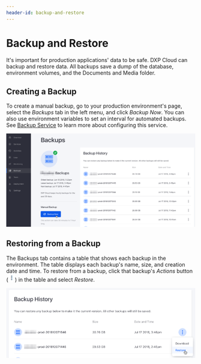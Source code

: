 ```yaml
---
header-id: backup-and-restore
---
```


# Backup and Restore

It's important for production applications' data to be safe. DXP Cloud can 
backup and restore data. All backups save a dump of the database, environment 
volumes, and the Documents and Media folder. 

## Creating a Backup

To create a manual backup, go to your production environment's page, select the 
*Backups* tab in the left menu, and click *Backup Now*. You can also use 
environment variables to set an interval for automated backups. See 
[Backup Service](/docs/-/knowledge_base/dxp-cloud/backup-service) 
to learn more about configuring this service. 

![Figure 1: You can create backups in DXP Cloud.](../../images/backups.png)

## Restoring from a Backup

The Backups tab contains a table that shows each backup in the environment. The 
table displays each backup's name, size, and creation date and time. To restore 
from a backup, click that backup's *Actions* button 
(![Actions](../../images/icon-actions.png)) 
in the table and select *Restore*. 

![Figure 2: You can restore from a backup in DXP Cloud.](../../images/backup-restore.png)
